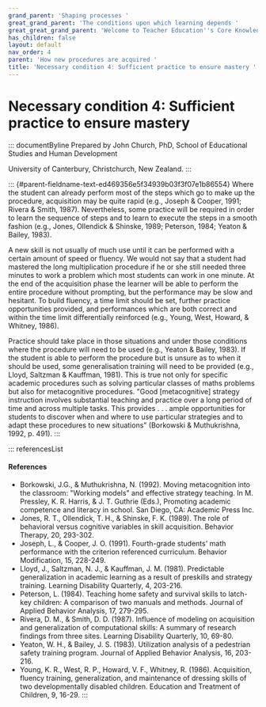 ```yaml
---
grand_parent: 'Shaping processes '
great_grand_parent: 'The conditions upon which learning depends '
great_great_grand_parent: 'Welcome to Teacher Education''s Core Knowledge and Skills.'
has_children: false
layout: default
nav_order: 4
parent: 'How new procedures are acquired '
title: 'Necessary condition 4: Sufficient practice to ensure mastery '
---
```

# Necessary condition 4: Sufficient practice to ensure mastery 


::: documentByline
Prepared by John Church, PhD, School of Educational Studies and Human
Development

University of Canterbury, Christchurch, New Zealand.
:::

::: {#parent-fieldname-text-ed469356e5f34939b03f3f07e1b86554}
Where the student can already perform most of the steps which go to make
up the procedure, acquisition may be quite rapid (e.g., Joseph & Cooper,
1991; Rivera & Smith, 1987). Nevertheless, some practice will be
required in order to learn the sequence of steps and to learn to execute
the steps in a smooth fashion (e.g., Jones, Ollendick & Shinske, 1989;
Peterson, 1984; Yeaton & Bailey, 1983).

A new skill is not usually of much use until it can be performed with a
certain amount of speed or fluency. We would not say that a student had
mastered the long multiplication procedure if he or she still needed
three minutes to work a problem which most students can work in one
minute. At the end of the acquisition phase the learner will be able to
perform the entire procedure without prompting, but the performance may
be slow and hesitant. To build fluency, a time limit should be set,
further practice opportunities provided, and performances which are both
correct and within the time limit differentially reinforced (e.g.,
Young, West, Howard, & Whitney, 1986).

Practice should take place in those situations and under those
conditions where the procedure will need to be used (e.g., Yeaton &
Bailey, 1983). If the student is able to perform the procedure but is
unsure as to when it should be used, some generalisation training will
need to be provided (e.g., Lloyd, Saltzman & Kauffman, 1981). This is
true not only for specific academic procedures such as solving
particular classes of maths problems but also for metacognitive
procedures. "Good \[metacognitive\] strategy instruction involves
substantial teaching and practice over a long period of time and across
multiple tasks. This provides . . . ample opportunities for students to
discover when and where to use particular strategies and to adapt these
procedures to new situations" (Borkowski & Muthukrishna, 1992, p. 491).
:::

::: referencesList
#### References

-   Borkowski, J.G., & Muthukrishna, N. (1992). Moving metacognition
    into the classroom: "Working models" and effective strategy
    teaching. In M. Pressley, K. R. Harris, & J. T. Guthrie (Eds.),
    Promoting academic competence and literacy in school. San Diego, CA:
    Academic Press Inc.
-   Jones, R. T., Ollendick, T. H., & Shinske, F. K. (1989). The role of
    behavioral versus cognitive variables in skill acquisition. Behavior
    Therapy, 20, 293-302.
-   Joseph, L., & Cooper, J. O. (1991). Fourth-grade students\' math
    performance with the criterion referenced curriculum. Behavior
    Modification, 15, 228-249.
-   Lloyd, J., Saltzman, N. J., & Kauffman, J. M. (1981). Predictable
    generalization in academic learning as a result of preskills and
    strategy training. Learning Disability Quarterly, 4, 203-216.
-   Peterson, L. (1984). Teaching home safety and survival skills to
    latch-key children: A comparison of two manuals and methods. Journal
    of Applied Behavior Analysis, 17, 279-295.
-   Rivera, D. M., & Smith, D. D. (1987). Influence of modeling on
    acquisition and generalization of computational skills: A summary of
    research findings from three sites. Learning Disability Quarterly,
    10, 69-80.
-   Yeaton, W. H., & Bailey, J. S. (1983). Utilization analysis of a
    pedestrian safety training program. Journal of Applied Behavior
    Analysis, 16, 203-216.
-   Young, K. R., West, R. P., Howard, V. F., Whitney, R. (1986).
    Acquisition, fluency training, generalization, and maintenance of
    dressing skills of two developmentally disabled children. Education
    and Treatment of Children, 9, 16-29.
:::
